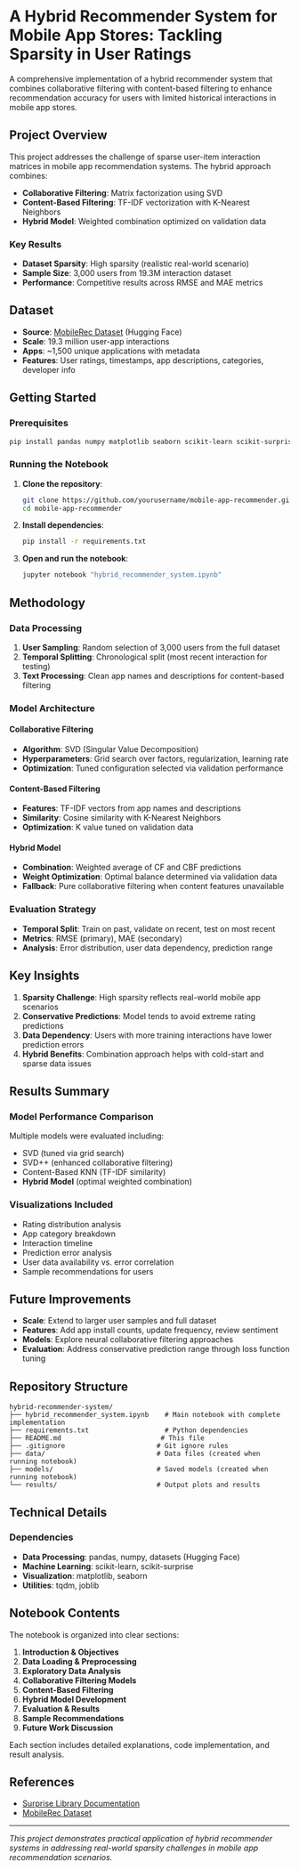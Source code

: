 # A Hybrid Recommender System for Mobile App Stores: Tackling Sparsity in User Ratings

A comprehensive implementation of a hybrid recommender system that combines collaborative filtering with content-based filtering to enhance recommendation accuracy for users with limited historical interactions in mobile app stores.

## Project Overview

This project addresses the challenge of sparse user-item interaction matrices in mobile app recommendation systems. The hybrid approach combines:

- **Collaborative Filtering**: Matrix factorization using SVD
- **Content-Based Filtering**: TF-IDF vectorization with K-Nearest Neighbors
- **Hybrid Model**: Weighted combination optimized on validation data

### Key Results
- **Dataset Sparsity**: High sparsity (realistic real-world scenario)
- **Sample Size**: 3,000 users from 19.3M interaction dataset
- **Performance**: Competitive results across RMSE and MAE metrics

## Dataset

- **Source**: [MobileRec Dataset](https://huggingface.co/datasets/recmeapp/mobilerec) (Hugging Face)
- **Scale**: 19.3 million user-app interactions
- **Apps**: ~1,500 unique applications with metadata
- **Features**: User ratings, timestamps, app descriptions, categories, developer info

## Getting Started

### Prerequisites
```bash
pip install pandas numpy matplotlib seaborn scikit-learn scikit-surprise datasets huggingface-hub tqdm joblib
```

### Running the Notebook

1. **Clone the repository**:
   ```bash
   git clone https://github.com/yourusername/mobile-app-recommender.git
   cd mobile-app-recommender
   ```

2. **Install dependencies**:
   ```bash
   pip install -r requirements.txt
   ```

3. **Open and run the notebook**:
   ```bash
   jupyter notebook "hybrid_recommender_system.ipynb"
   ```

## Methodology

### Data Processing
1. **User Sampling**: Random selection of 3,000 users from the full dataset
2. **Temporal Splitting**: Chronological split (most recent interaction for testing)
3. **Text Processing**: Clean app names and descriptions for content-based filtering

### Model Architecture

#### Collaborative Filtering
- **Algorithm**: SVD (Singular Value Decomposition)
- **Hyperparameters**: Grid search over factors, regularization, learning rate
- **Optimization**: Tuned configuration selected via validation performance

#### Content-Based Filtering
- **Features**: TF-IDF vectors from app names and descriptions
- **Similarity**: Cosine similarity with K-Nearest Neighbors
- **Optimization**: K value tuned on validation data

#### Hybrid Model
- **Combination**: Weighted average of CF and CBF predictions
- **Weight Optimization**: Optimal balance determined via validation data
- **Fallback**: Pure collaborative filtering when content features unavailable

### Evaluation Strategy
- **Temporal Split**: Train on past, validate on recent, test on most recent
- **Metrics**: RMSE (primary), MAE (secondary)
- **Analysis**: Error distribution, user data dependency, prediction range

## Key Insights

1. **Sparsity Challenge**: High sparsity reflects real-world mobile app scenarios
2. **Conservative Predictions**: Model tends to avoid extreme rating predictions
3. **Data Dependency**: Users with more training interactions have lower prediction errors
4. **Hybrid Benefits**: Combination approach helps with cold-start and sparse data issues

## Results Summary

### Model Performance Comparison
Multiple models were evaluated including:
- SVD (tuned via grid search)
- SVD++ (enhanced collaborative filtering)
- Content-Based KNN (TF-IDF similarity)
- **Hybrid Model** (optimal weighted combination)

### Visualizations Included
- Rating distribution analysis
- App category breakdown
- Interaction timeline
- Prediction error analysis
- User data availability vs. error correlation
- Sample recommendations for users

## Future Improvements

- **Scale**: Extend to larger user samples and full dataset
- **Features**: Add app install counts, update frequency, review sentiment
- **Models**: Explore neural collaborative filtering approaches
- **Evaluation**: Address conservative prediction range through loss function tuning

## Repository Structure

```
hybrid-recommender-system/
├── hybrid_recommender_system.ipynb    # Main notebook with complete implementation
├── requirements.txt                   # Python dependencies
├── README.md                         # This file
├── .gitignore                       # Git ignore rules
├── data/                            # Data files (created when running notebook)
├── models/                          # Saved models (created when running notebook)
└── results/                         # Output plots and results
```

## Technical Details

### Dependencies
- **Data Processing**: pandas, numpy, datasets (Hugging Face)
- **Machine Learning**: scikit-learn, scikit-surprise
- **Visualization**: matplotlib, seaborn
- **Utilities**: tqdm, joblib


## Notebook Contents

The notebook is organized into clear sections:

1. **Introduction & Objectives**
2. **Data Loading & Preprocessing**
3. **Exploratory Data Analysis**
4. **Collaborative Filtering Models**
5. **Content-Based Filtering**
6. **Hybrid Model Development**
7. **Evaluation & Results**
8. **Sample Recommendations**
9. **Future Work Discussion**

Each section includes detailed explanations, code implementation, and result analysis.


## References

- [Surprise Library Documentation](https://surprise.readthedocs.io/)
- [MobileRec Dataset](https://huggingface.co/datasets/recmeapp/mobilerec)

---

*This project demonstrates practical application of hybrid recommender systems in addressing real-world sparsity challenges in mobile app recommendation scenarios.*